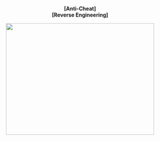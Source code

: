 <div align=center>
 
 __[Anti-Cheat]__  
 __[Reverse Engineering]__

<img src="https://user-images.githubusercontent.com/70523536/121887878-48f59b00-cd52-11eb-8f8e-706707a00c5d.gif" width="400" height="300"> 

 </div>
